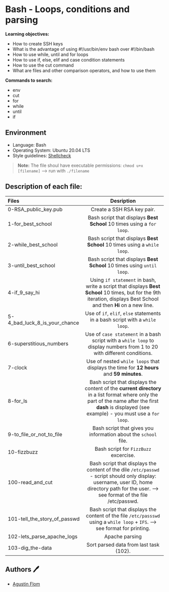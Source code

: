 # Bash - Loops, conditions and parsing

**Learning objectives:**

* How to create SSH keys
* What is the advantage of using #!/usr/bin/env bash over #!/bin/bash
* How to use while, until and for loops
* How to use if, else, elif and case condition statements
* How to use the cut command
* What are files and other comparison operators, and how to use them

**Commands to search:**

* env
* cut
* for
* while
* until
* if

## Environment
 
* Language: Bash
* Operating System: Ubuntu 20.04 LTS
* Style guidelines: [Shellcheck](https://github.com/koalaman/shellcheck)
 > **Note:** The file shoul have executable permissions: ``chmod u+x [filename]`` --> run with ``./filename``

## Description of each file:

| Files          |Desription
|:----------------|:-------------------------------:|
|0-RSA_public_key.pub |Create a SSH RSA key pair.
|1-for_best_school |Bash script that displays **Best School** 10 times using a ``for loop``.
|2-while_best_school |Bash script that displays **Best School** 10 times using a ``while loop``.
|3-until_best_school |Bash script that displays **Best School** 10 times using ``until loop``.
|4-if_9_say_hi |Using ``if statement`` in bash, write a script that displays **Best School** 10 times, but for the 9th iteration, displays Best School and then **Hi** on a new line.
|5-4_bad_luck_8_is_your_chance |Use of ``if``, ``elif``, ``else`` statements in a bash script with a ``while loop``.
|6-superstitious_numbers |Use of ``case statement`` in a bash script with a ``while loop`` to display numbers from 1 to 20 with different conditions.
|7-clock |Use of nested ``while loops`` that displays the time for **12 hours** and **59 minutes**.
|8-for_ls |Bash script that displays the content of the **current directory** in a list format where only the part of the name after the first **dash** is displayed (see example) - you must use a ``for loop``. | Use of command: ``cut``
|9-to_file_or_not_to_file |Bash script that gives you information about the ``school`` file.
|10-fizzbuzz | Bash script for ``FizzBuzz`` excercise.
|100-read_and_cut |Bash script that displays the content of the dile ``/etc/passwd`` - script should only display: username, user ID, home directory path for the user. --> see format of the file /etc/passwd.
|101-tell_the_story_of_passwd |Bash script that displays the content of the file ``/etc/passswd`` using a ``while loop`` + ``IFS``. --> see format for printing.
|102-lets_parse_apache_logs |Apache parsing
|103-dig_the-data |Sort parsed data from last task (102).

## Authors :pen:

* [Agustin Flom](https://www.linkedin.com/in/agustin-f/)

